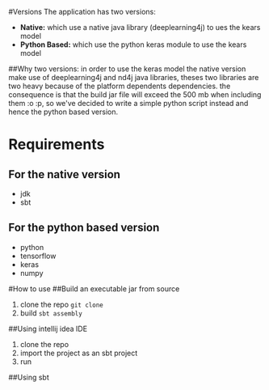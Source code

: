 #Versions
The application has two versions:
- **Native:**  which use a native java library (deeplearning4j) to ues the kears model
- **Python Based:** which use the python keras module to use the kears model 

##Why two versions:
in order to use the keras model the native version make use of deeplearning4j and nd4j java libraries,
theses two libraries are two heavy because of the platform dependents dependencies. the consequence is that
the build jar file will exceed the 500 mb when including them :o :p, so we've decided 
to write a simple python script instead and hence the python based version.
   
# Requirements
## For the native version
- jdk
- sbt

## For the python based version
- python
- tensorflow
- keras
- numpy


#How to use
##Build an executable jar from source
1. clone the repo `git clone`
2. build `sbt assembly`

##Using intellij idea IDE
1. clone the repo
2. import the project as an sbt project
3. run

##Using sbt

